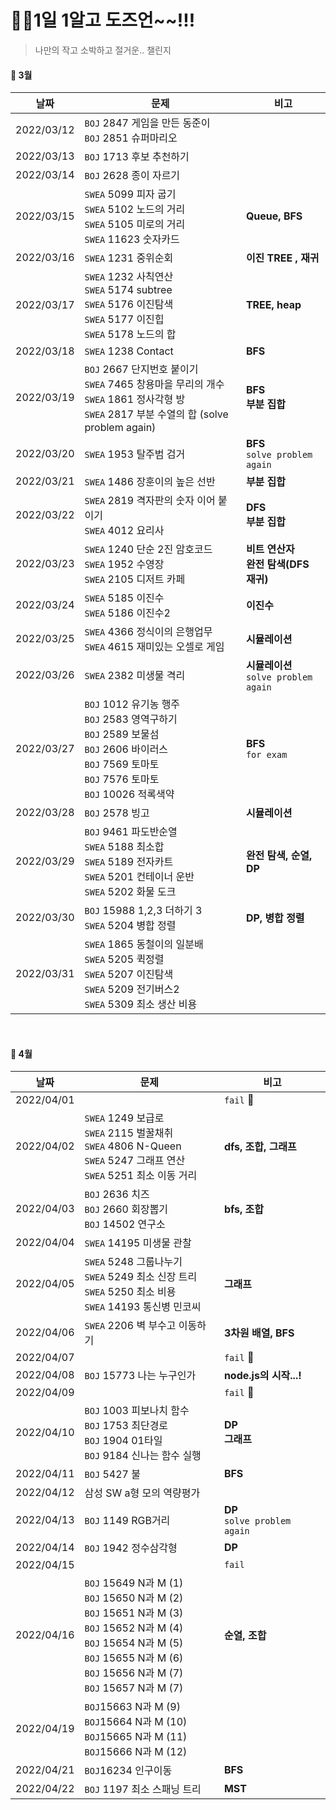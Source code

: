 # 🙋‍♀️1일 1알고 도즈언~~!!!  

> 나만의 작고 소박하고 절거운.. 챌린지 

#### :calendar: 3월

| 날짜       | 문제                                                         | 비고                                      |
| ---------- | ------------------------------------------------------------ | ----------------------------------------- |
| 2022/03/12 | `BOJ` 2847 게임을 만든 동준이<br />`BOJ` 2851 슈퍼마리오     |                                           |
| 2022/03/13 | `BOJ` 1713 후보 추천하기                                     |                                           |
| 2022/03/14 | `BOJ` 2628 종이 자르기                                       |                                           |
| 2022/03/15 | `SWEA` 5099 피자 굽기<br />`SWEA` 5102 노드의 거리<br />`SWEA` 5105 미로의 거리<br />`SWEA` 11623 숫자카드 | **Queue, BFS**                            |
| 2022/03/16 | `SWEA` 1231 중위순회                                         | **이진 TREE , 재귀**                      |
| 2022/03/17 | `SWEA` 1232 사칙연산<br />`SWEA` 5174 subtree<br />`SWEA` 5176 이진탐색<br />`SWEA` 5177 이진힙<br />`SWEA` 5178 노드의 합 | **TREE, heap**                            |
| 2022/03/18 | `SWEA` 1238 Contact                                          | **BFS**                                   |
| 2022/03/19 | `BOJ` 2667 단지번호 붙이기<br />`SWEA` 7465 창용마을 무리의 개수<br />`SWEA` 1861 정사각형 방<br />`SWEA` 2817 부분 수열의 합 (solve problem again) | **BFS<br />부분 집합**                    |
| 2022/03/20 | `SWEA` 1953 탈주범 검거                                      | **BFS<br />**`solve problem again`        |
| 2022/03/21 | `SWEA` 1486 장훈이의 높은 선반                               | **부분 집합<br />**                       |
| 2022/03/22 | `SWEA` 2819 격자판의 숫자 이어 붙이기<br />`SWEA` 4012 요리사 | **DFS**<br />**부분 집합**                |
| 2022/03/23 | `SWEA` 1240 단순 2진 암호코드<br />`SWEA` 1952 수영장<br />`SWEA` 2105 디저트 카페 | **비트 연산자<br />완전 탐색(DFS 재귀)**  |
| 2022/03/24 | `SWEA` 5185 이진수<br />`SWEA` 5186 이진수2                  | **이진수**                                |
| 2022/03/25 | `SWEA` 4366 정식이의 은행업무<br />`SWEA` 4615 재미있는 오셀로 게임 | **시뮬레이션**                            |
| 2022/03/26 | `SWEA` 2382 미생물 격리                                      | **시뮬레이션**<br />`solve problem again` |
| 2022/03/27 | `BOJ` 1012 유기농 행주<br />`BOJ` 2583 영역구하기<br />`BOJ` 2589 보물섬<br />`BOJ` 2606 바이러스<br />`BOJ` 7569 토마토<br />`BOJ` 7576 토마토<br />`BOJ` 10026 적록색약 | **BFS**<br />`for exam`                   |
| 2022/03/28 | `BOJ` 2578 빙고                                              | **시뮬레이션**                            |
| 2022/03/29 | `BOJ` 9461 파도반순열<br />`SWEA` 5188 최소합<br />`SWEA` 5189 전자카트<br />`SWEA` 5201 컨테이너 운반<br />`SWEA` 5202 화물 도크 | **완전 탐색, 순열, DP**                   |
| 2022/03/30 | `BOJ` 15988 1,2,3 더하기 3<br />`SWEA` 5204 병합 정렬        | **DP, 병합 정렬**                         |
| 2022/03/31 | `SWEA` 1865 동철이의 일분배<br />`SWEA` 5205 퀵정렬<br />`SWEA` 5207 이진탐색<br />`SWEA` 5209 전기버스2<br />`SWEA` 5309 최소 생산 비용 |                                           |

<br>

#### :calendar: **4월**

| 날짜       | 문제                                                         | 비고                              |
| ---------- | ------------------------------------------------------------ | --------------------------------- |
| 2022/04/01 |                                                              | `fail` 🤧                          |
| 2022/04/02 | `SWEA` 1249 보급로<br />`SWEA` 2115 벌꿀채취<br />`SWEA` 4806 N-Queen<br />`SWEA` 5247 그래프 연산<br />`SWEA` 5251 최소 이동 거리 <br /> | **dfs, 조합, 그래프**             |
| 2022/04/03 | `BOJ` 2636 치즈<br />`BOJ` 2660 회장뽑기<br />`BOJ` 14502 연구소 | **bfs, 조합**                     |
| 2022/04/04 | `SWEA` 14195 미생물 관찰                                     |                                   |
| 2022/04/05 | `SWEA` 5248 그룹나누기<br />`SWEA` 5249 최소 신장 트리<br />`SWEA` 5250 최소 비용<br />`SWEA` 14193 통신병 민코씨 | **그래프**                        |
| 2022/04/06 | `SWEA` 2206 벽 부수고 이동하기                               | **3차원 배열, BFS**               |
| 2022/04/07 |                                                              | `fail` 🤧                          |
| 2022/04/08 | `BOJ` 15773 나는 누구인가                                    | **node.js의 시작...!**            |
| 2022/04/09 |                                                              | `fail` 🤧                          |
| 2022/04/10 | `BOJ` 1003 피보나치 함수<br />`BOJ` 1753 최단경로<br />`BOJ` 1904 01타일<br />`BOJ` 9184 신나는 함수 실행 | **DP<br />그래프**                |
| 2022/04/11 | `BOJ` 5427 불                                                | **BFS**                           |
| 2022/04/12 | 삼성 SW a형 모의 역량평가                                    |                                   |
| 2022/04/13 | `BOJ` 1149 RGB거리                                           | **DP**<br />`solve problem again` |
| 2022/04/14 | `BOJ` 1942 정수삼각형                                        | **DP**                            |
| 2022/04/15 |                                                              | `fail`                            |
| 2022/04/16 | `BOJ` 15649 N과 M (1)<br />`BOJ` 15650 N과 M (2)<br />`BOJ` 15651 N과 M (3)<br />`BOJ` 15652 N과 M (4)<br />`BOJ` 15654 N과 M (5)<br />`BOJ` 15655 N과 M (6)<br />`BOJ` 15656 N과 M (7)<br />`BOJ` 15657 N과 M (7) | **순열, 조합**                    |
| 2022/04/19 | `BOJ`15663 N과 M (9)<br />`BOJ`15664 N과 M (10)<br />`BOJ`15665 N과 M (11)<br />`BOJ`15666 N과 M (12) |                                   |
| 2022/04/21 | `BOJ`16234 인구이동                                          | **BFS**                           |
| 2022/04/22 | `BOJ` 1197 최소 스패닝 트리                                  | **MST**                           |

<br>